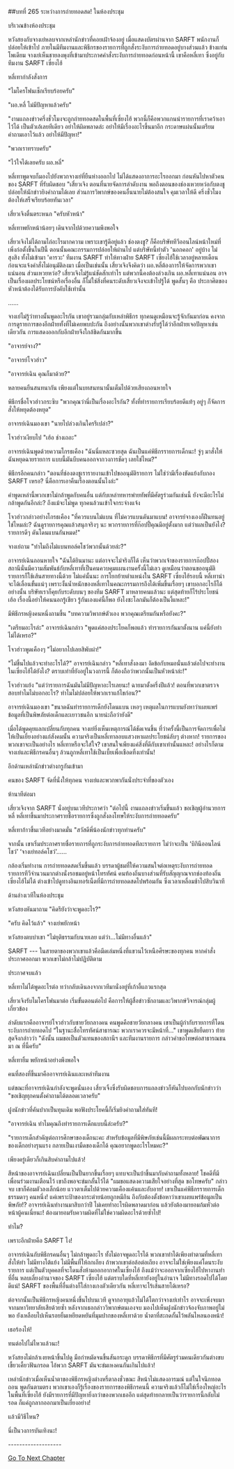 ##บทที่ 265 ระหว่างการถ่ายทอดสด!
ในห้องประชุม

บริเวณข้างห้องประชุม

หวังสยงกับจางเย่หลบจากเหล่านักข่าวที่คอยเฝ้าจ้องอยู่ เมื่อแสดงบัตรผ่านจาก SARFT พนักงานก็ปล่อยให้เข้าไป ภายในมีทีมงานและพิธีกรของรายการที่ถูกสั่งระงับการถ่ายทอดอยู่บางส่วนแล้ว ข้างแท่นโพเดียม จางเย่เห็นชายลงพุงที่เข้ามาประกาศคำสั่งระงับการถ่ายทอดก่อนหน้านี้ เขาคือหลี่เทา ซึ่งอยู่กับทีมงาน SARFT เซี่ยงไฮ้

หลี่เทากำลังสั่งการ

"ไมโครโฟนเช็กเรียบร้อยครับ"

"ผอ.หลี่ ไม่มีปัญหาแล้วครับ"

"งานแถลงข่าวครึ่งชั่วโมงจะถูกถ่ายทอดสดในพื้นที่เซี่ยงไฮ้ พวกนี้ก็คือพวกแกนนำรายการที่เราคว้าเอาไว้ได้ เป็นตัวเอ้เลยทีเดียว อย่าให้ผิดพลาดล่ะ อย่าให้มีเรื่องอะไรขึ้นมาอีก กระดาษแผ่นนั้นเตรียมคำถามเอาไว้แล้ว อย่าให้มีปัญหา!"

"พวกเราทราบครับ"

"ไว้ใจได้เลยครับ ผอ.หลี่"

หลี่เทาพูดจบก็มองไปยังพวกจางเย่ที่ยืนห่างออกไป ไม่ได้แสดงอาการอะไรออกมา ก่อนหันไปหาตัวคนของ SARFT ที่รับผิดชอบ "เสี่ยวเจิง ตอนที่นายจัดการลำดับงาน พอถึงตอนของช่องเหวยหว่อกับตงชู ปล่อยให้นักข่าวยิงคำถามได้เลย ส่วนการวิพากษ์ของคนอื่นนายไม่ต้องสนใจ คุมเวลาให้ดี ครึ่งชั่วโมง ต้องให้เสร็จเรียบร้อยทันเวลา"

เสี่ยวเจิงตื่นตระหนก "ครับหัวหน้า"

หลี่เทาพยักหน้าน้อยๆ เดินจากไปด้วยความพึงพอใจ

เสี่ยวเจิงไม่ได้ถามไถ่อะไรมากความ เพราะเขารู้ดีอยู่แล้ว ช่องตงชู? ก็คือบริษัททีวีออนไลน์หน้าใหม่ที่เพิ่งก่อตั้งขึ้นในปีนี้ ตอนนั้นคณะกรรมการปล่อยให้ผ่านไป แต่บริษัทนี้ทำตัว 'นอกคอก' อยู่บ้าง ไม่สุงสิง ทั้งไม่เข้ามา 'คารวะ' ทีมงาน SARFT ทำให้ทางฝ่าย SARFT เซี่ยงไฮ้ใช้เวลาอยู่หลายเดือนก่อนจะแจ้งคำสั่งไม่อนุมัติลงมา เมื่อเป็นเช่นนั้น เสี่ยวเจิงจึงคิดว่า ผอ.หลี่ต้องการให้จัดการพวกเขาแน่นอน ส่วนเหวยหว่อ? เสี่ยวเจิงไม่รู้แน่ชัดสักเท่าไร แต่พวกนี้คงต้องล่วงเกิน ผอ.หลี่เทาแน่นอน อาจเป็นเรื่องผลประโยชน์หรือเรื่องอื่น ก็ไม่ใช่สิ่งที่คนระดับเสี่ยวเจิงจะเข้าไปรู้ได้ พูดสั้นๆ คือ ประกาศิตของหัวหน้าต้องได้รับการบังคับใช้เท่านั้น


……


จางเย่ไม่รู้ว่าทางนั้นพูดอะไรกัน เขาอยู่รวมกลุ่มกับเหล่าพิธีกร ทุกคนดูเหมือนจะรู้จักกันมาก่อน คงจากการดูรายการของอีกฝ่ายทั้งที่ไม่เคยพบปะกัน ถึงอย่างนั้นพวกเขาต่างรับรู้ได้ว่าอีกฝ่ายเจอปัญหาเช่นเดียวกัน การแสดงออกกับอีกฝ่ายจึงใกล้ชิดกันมากขึ้น

"อาจารย์จาง?"

"อาจารย์โจวฮ่าว"

"อาจารย์เฉิน คุณก็มาด้วย?"

หลายคนยืนสนทนากัน เพียงแต่ในบทสนทนานั้นเต็มไปด้วยเสียงถอนหายใจ

พิธีกรชื่อโจวฮ่าวกระซิบ "พวกคุณว่านี่เป็นเรื่องอะไรกัน? ทั้งที่ทำรายการเรียบร้อยดีแท้ๆ อยู่ๆ ก็จัดการสั่งให้หยุดต้องหยุด"

อาจารย์เฉินมองเขา "นายไปล่วงเกินใครรึเปล่า?"

โจวฮ่าวเงียบไป "เฮ้อ ช่างเถอะ"

อาจารย์เฉินพูดด้วยความโกรธเคือง "ฉันนี่แหละซวยสุด ฉันเป็นแค่พิธีกรรายการเด็กนะ! จู่ๆ มาสั่งให้ฉันหยุดฉายรายการ แบบนี้มันบีบคนออกจากวงการชัดๆ เลยใช่ไหม?"

พิธีกรอีกคนกล่าว "ตอนที่ช่องตงชูเรารายงานเข้าไปขออนุมัติรายการ ไม่ใช่ว่ามีเรื่องขัดแย้งกับกอง SARFT เหรอ? นี่คือการเอาคืนเรื่องตอนนั้นไงล่ะ"

คำพูดเหล่านี้พวกเขาไม่กล้าพูดกับคนอื่น แต่กับเหล่าทหารพ่ายทัพที่มีศัตรูร่วมกันเช่นนี้ ยังจะมีอะไรไม่กล้าพูดกันอีกล่ะ? ถึงแม้จะไม่พูด ทุกคนล้วนเข้าใจกระจ่างแจ้ง

โจวฮ่าวกล่าวอย่างโกรธเคือง "ที่ควรแบนไม่แบน ที่ไม่ควรแบนดันมาแบน! อาจารย์จางเองก็ฝืนทนอยู่ใช่ไหมล่ะ? ฉันดูรายการคุณแล้วสนุกจริงๆ นะ พวกรายการที่ก๊อปปี้คุณมีอยู่ตั้งมาก แต่ว่าผลเป็นยังไง? รายการดีๆ ดันโดนแบนกันหมด!"

จางเย่ถาม "ทำไมถึงไม่แบนทอล์คโชว์พวกนั้นด้วยล่ะ?"

อาจารย์เฉินถอนหายใจ "ฉันได้ยินมานะ แต่อาจจะไม่จริงก็ได้ เห็นว่าพวกเจ้าของรายการก๊อปปี้สองสถานีนั่นมีความสัมพันธ์กับหลี่เทาที่เป็นคนควบคุมแผนงานครั้งนี้ไม่เลว ดูเหมือนว่าตอนขออนุมัติรายการก็ใช้เส้นสายทางนี้ด้วย ไม่แค่นั้นนะ การโยกย้ายตำแหน่งใน SARFT เซี่ยงไฮ้รอบนี้ หลี่เทาน่าจะได้เลื่อนขั้นแน่ๆ เพราะงั้นน้ำหนักของหลี่เทาในคณะกรรมการถึงได้เพิ่มขึ้นเรื่อยๆ เขาบอกอะไรก็ได้อย่างนั้น บริษัทเราก็คุยกับระดับบนๆ ของทีม SARFT มาหลายคนแล้วนะ แต่สุดท้ายก็ไร้ประโยชน์ เฮ้อ เรื่องนี้อย่าให้คนนอกรู้เชียว รู้กันเองแค่นี้ก็พอ ยังไงซะโลกมันก็ต้องเป็นงี้แหละ!"

มีพิธีกรหญิงคนหนึ่งถามขึ้น "บทความวิพากษ์ตัวเอง พวกคุณเตรียมกันหรือยังคะ?"

"เตรียมอะไรล่ะ" อาจารย์เฉินกล่าว "พูดแค่สองประโยคก็พอแล้ว ทำรายการกันมาตั้งนาน แค่นี้ยังทำไม่ได้เหรอ?"

โจวฮ่าวพูดเคืองๆ "ไม่อยากไปเลยสิพับผ่า!"

"ไม่ขึ้นไปแล้วจะทำอะไรได้?" อาจารย์เฉินกล่าว "หลี่เทาสั่งลงมา งัดข้อกับหมอนั่นแล้วต่อไปจะทำงานในเซี่ยงไฮ้ได้ยังไง? ตราบเท่าที่ยังอยู่ในวงการนี้ ก็ต้องถือว่าพวกนั้นเป็นหัวหน้าล่ะ!"

โจวฮ่าวแย้ง "แต่ว่ารายการฉันมันไม่มีปัญหาอะไรเลยนะ! ฉายมาตั้งครึ่งปีแล้ว! ตอนที่พวกเขาตรวจสอบทำไมไม่บอกอะไร? ทำไมไม่ปล่อยให้พวกเราแก้ไขก่อน?"

อาจารย์เฉินมองเขา "ขนาดฉันทำรายการเด็กยังโดนแบน เหอๆ เหตุผลในการแบนยังหาว่าเผยแพร่ข้อมูลที่เป็นพิษภัยต่อเด็กและเยาวชนอีก นายน่ะถือว่ายังดี"

เมื่อได้พูดคุยแลกเปลี่ยนกับทุกคน จางเย่ยิ่งเห็นเหตุการณ์ได้ชัดเจนขึ้น ที่ว่าครั้งนี้เป็นการจัดการเพื่อไม่ให้เป็นเยี่ยงอย่างแก่สังคมนั้น ความจริงเป็นหลี่เทาลอบแสวงหาผลประโยชน์ลับๆ ต่างหาก! รายการของพวกเขาจะเป็นอย่างไร หลี่เทาหรือจะใส่ใจ? เขาสนใจเพียงแค่สิ่งที่ดีกับเขาเท่านั้นแหละ! อย่างไรก็ตามจางเย่และพิธีกรคนอื่นๆ ล้วนถูกหลี่เทาใช้เป็นเบี้ยเพื่อเชือดทิ้งเท่านั้น!

อีกด้านเหล่านักข่าวต่างกรูกันเข้ามา

คนของ SARFT จัดที่นั่งให้ทุกคน จางเย่และพวกพากันนั่งประจำที่ของตัวเอง

ห้านาทีต่อมา

เสี่ยวเจิงจาก SARFT นั่งอยู่บนเวทีประกาศว่า "ต่อไปนี้ งานแถลงข่าวเริ่มขึ้นแล้ว ขอเชิญผู้อำนวยการหลี่ หลี่เทาขึ้นมาประกาศรายชื่อรายการซึ่งถูกสั่งลงโทษให้ระงับการถ่ายทอดครับ”

หลี่เทาก้าวขึ้นเวทีอย่างมาดมั่น "สวัสดีพี่น้องนักข่าวทุกท่านครับ"

จากนั้น เขาเริ่มประกาศรายชื่อรายการที่ถูกระงับการถ่ายทอดทีละรายการ ไม่ว่าจะเป็น ‘บิกินีออนไลน์โชว์’ ‘จางเย่ทอล์คโชว์’......

กล้องเริ่มทำงาน การถ่ายทอดสดเริ่มขึ้นแล้ว บรรดาผู้ชมที่ให้ความสนใจต่อเหตุระงับการถ่ายทอดรายการทีวีจำนวนมากต่างนั่งรอชมอยู่หน้าโทรทัศน์ คนท้องถิ่นบางส่วนที่รับสัญญาณจากช่องท้องถิ่นเซี่ยงไฮ้ไม่ได้ ต่างเข้าไปดูทางอินเทอร์เน็ตที่มีการถ่ายทอดสดไปพร้อมกัน ซึ่งเวลาเหลื่อมช้าไปสิบวินาที

ด้านล่างเวทีในห้องประชุม

หวังสยงหันมาถาม "คิดรึยังว่าจะพูดอะไร?"

"ครับ คิดไว้แล้ว" จางเย่พยักหน้า

หวังสยงตบบ่าเขา "ไม่ยุติธรรมกับนายเลย แต่ว่า...ไม่มีทางอื่นแล้ว"

SARFT --- ในสายตาของพวกเขาแล้วคือมีดเล่มหนึ่งที่แขวนไว้เหนือศีรษะของทุกคน หากคำสั่งประกาศออกมา พวกเขาไม่กล้าไม่ปฏิบัติตาม

ประกาศจบแล้ว

หลี่เทาไม่ได้พูดอะไรต่อ ทว่ากลับเดินลงจากเวทีมานั่งอยู่ที่เก้าอี้แถวแรกสุด

เสี่ยวเจิงรับไมโครโฟนมาต่อ เริ่มขั้นตอนต่อไป คือการให้ผู้สื่อข่าวซักถามและวิพากษ์วิจารณ์กลุ่มผู้เกี่ยวข้อง

ลำดับแรกคืออาจารย์โจวฮ่าวกับชายวัยกลางคน คนพูดคือชายวัยกลางคน เขาเป็นผู้กำกับรายการที่โดนระงับการถ่ายทอดไป “ในฐานะสื่อโทรทัศน์สาธารณะ พวกเราควรจะมีหน้าที่..." เขาพูดเสียยืดยาว ท้ายสุดจึงกล่าวว่า "ดังนั้น ผมขอเป็นตัวแทนของสถานีฯ และทีมงานรายการ กล่าวคำขอโทษต่อสาธารณชนมา ณ ที่นี้ครับ"

หลี่เทายิ้ม พยักหน้าอย่างพึงพอใจ

คนที่สองที่ขึ้นมาคืออาจารย์เฉินและเหล่าทีมงาน

แต่ขณะที่อาจารย์เฉินกำลังจะพูดนั่นเอง เสี่ยวเจิ้งซึ่งรับผิดชอบการแถลงข่าวก็หันไปบอกกับนักข่าวว่า "ขอเชิญทุกคนตั้งคำถามได้ตลอดเวลาครับ"

ฝูงนักข่าวที่คันปากเป็นทุนเดิม พอฟังประโยคนี้ก็เริ่มยิงคำถามใส่ทันที!

"อาจารย์เฉิน ทำไมคุณถึงทำรายการเด็กแบบนี้ล่ะครับ?"

"รายการเด็กสำคัญต่อการศึกษาของเด็กนะคะ สำหรับข้อมูลที่มีพิษภัยเช่นนี้มีผลกระทบต่อพัฒนาการของเด็กอย่างรุนแรง กลายเป็นเงามืดของเด็กได้ คุณอยากพูดอะไรไหมคะ?"

เพียงครู่เดียวก็เกินสิบคำถามไปแล้ว!

สีหน้าของอาจารย์เฉินเปลี่ยนเป็นปั้นยากขึ้นเรื่อยๆ แทบจะเป็นบ้าขึ้นมากับคำถามทั้งหลาย! โชคดีที่มีเพื่อนร่วมงานเตือนไว้ เขาถึงพอจะข่มกลั้นไว้ได้ "ผมขอแสดงความเสียใจอย่างที่สุด ขอโทษครับ" กล่าวจบ เขาก็ค้อมตัวลงเล็กน้อย แววตาเต็มไปด้วยความเคืองแค้นและอับอาย! เขาเป็นแค่พิธีกรรายการเด็กธรรมดาๆ คนหนึ่ง! แค่เพราะป้าของกระต่ายน้อยถูกหมีกิน ถึงกับต้องตั้งข้อหาว่าเขาเผยแพร่ข้อมูลเป็นพิษภัย!? อาจารย์เฉินทำงานมาสิบกว่าปี ไม่เคยทำอะไรผิดพลาดมาก่อน แล้วยังต้องมายอมก้มหัวต่อหน้าผู้คนเนี่ยนะ! ต้องมายอมรับความผิดที่ไม่ใช่ความผิดอะไรด้วยซ้ำไป!

ทำไม?

เพราะอีกฝ่ายคือ SARFT ไง!

อาจารย์เฉินกับพิธีกรคนอื่นๆ ไม่กล้าพูดอะไร ทั้งไม่อาจพูดอะไรได้ พวกเขาทำได้เพียงทำตามที่หลี่เทาสั่งให้ทำ ไม่มีทางโต้แย้ง ไม่มีพื้นที่ให้ถกเถียง ถ้าพวกเขาต่อล้อต่อเถียง อาจจะไม่ใช่เพียงแค่โดนระงับรายการ แต่เป็นตัวบุคคลที่จะโดนสั่งห้ามออกอากาศในเซี่ยงไฮ้ ถึงแม้ว่าจะออกจากเซี่ยงไฮ้ไปหางานทำที่อื่น หลบเลี่ยงอำนาจของ SARFT เซี่ยงไฮ้ แต่ตราบใดที่หลี่เทายังอยู่ในอำนาจ ไม่มีทางรอดไปได้โดยดีแน่! SARFT ของพื้นที่อื่นต่างก็ใส่กางเกงตัวเดียวกัน หลี่เทาจะไร้เส้นสายได้เหรอ?

ต่อจากนั้นเป็นพิธีกรหญิงคนหนึ่งขึ้นไปบนเวที ดูจากอายุแล้วไม่ได้โตกว่าจางเย่เท่าไร อาจจะเพิ่งจบมาจากมหาวิทยาลัยเสียด้วยซ้ำ หลังจากเธอกล่าววิพากษ์ตนเองจบ มองไปเห็นฝูงนักข่าวจ้องจับภาพอยู่ไม่พอ ยังเหลือบไปเห็นรอยยิ้มเหยียดหยันที่มุมปากของหลี่เทาด้วย น้ำตาที่สะกดกั้นไว้พลันไหลนองหน้า!

เธอร้องไห้!

ทนต่อไปไม่ไหวแล้วนะ!

หวังสยงไม่กล้าเงยหน้าขึ้นไปดู มือกำหมัดจนขึ้นสันกระดูก บรรดาพิธีกรที่มีศัตรูร่วมคนเดียวกันต่างขบเขี้ยวเคี้ยวฟันกรอด ไอ้พวก SARFT มันจะข่มเหงคนกันเกินไปแล้ว!

เหล่านักข่าวเมื่อเห็นน้ำตาของพิธีกรหญิงต่างหรี่ตาลงชั่วขณะ สีหน้าไม่แสดงอารมณ์ แต่ในใจนึกทอดถอน พูดกันตามตรง พวกเขาเองก็รู้เรื่องของรายการของพิธีกรคนนี้ ความจริงแล้วก็ไม่ใช่เรื่องใหญ่อะไร ในพื้นที่เซี่ยงไฮ้ ยังมีรายการที่มีปัญหายิ่งกว่าของพวกเธออีก แต่สุดท้ายกลายเป็นว่ารายการนี้กลับไม่รอด ก็แค่ถูกลากออกมาเป็นเยี่ยงอย่าง!

แล้วมีวิธีไหน?

นี่เป็นวงการบันเทิงนะ!




*-*-*-*-*-*-*-*-*-*-*-*-*-*-*-*-*-*-*-*




[Go To Next Chapter]( ./66.md)